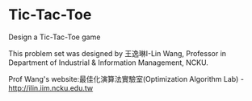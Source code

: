 # Tic-Tac-Toe
Design a Tic-Tac-Toe game


This problem set was designed by 王逸琳I-Lin Wang, Professor in Department of Industrial & Information Management, NCKU.

Prof Wang's website:最佳化演算法實驗室(Optimization Algorithm Lab) - http://ilin.iim.ncku.edu.tw
